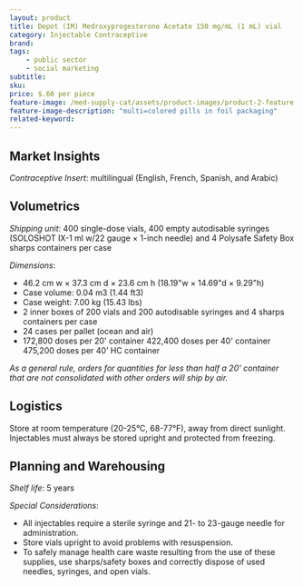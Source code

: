 ```yaml
---
layout: product
title: Depot (IM) Medroxyprogesterone Acetate 150 mg/mL (1 mL) vial
category: Injectable Contraceptive
brand: 
tags: 
    - public sector
    - social marketing
subtitle: 
sku: 
price: $.60 per piece
feature-image: /med-supply-cat/assets/product-images/product-2-feature.png
feature-image-description: "multi=colored pills in foil packaging"
related-keyword: 
---
```

## Market Insights

*Contraceptive Insert*: multilingual (English, French, Spanish, and Arabic)

## Volumetrics

*Shipping unit*: 400 single-dose vials, 400 empty autodisable syringes (SOLOSHOT IX-1 ml w/22 gauge × 1-inch needle) and 4 Polysafe Safety Box sharps containers per case

*Dimensions*:

- 46.2 cm w × 37.3 cm d × 23.6 cm h (18.19"w × 14.69"d × 9.29"h)
- Case volume: 0.04 m3 (1.44 ft3)
- Case weight: 7.00 kg (15.43 lbs)
- 2 inner boxes of 200 vials and 200 autodisable syringes and 4 sharps containers per case
- 24 cases per pallet (ocean and air)
- 172,800 doses per 20' container 422,400 doses per 40' container 475,200 doses per 40’ HC container

*As a general rule, orders for quantities for less than half a 20' container that are not consolidated with other orders will ship by air.*

## Logistics

Store at room temperature (20-25°C, 68-77°F), away from direct sunlight. Injectables must always be stored upright and protected from freezing.

## Planning and Warehousing 

*Shelf life*: 5 years

*Special Considerations*:
- All injectables require a sterile syringe and 21- to 23-gauge needle for administration.
- Store vials upright to avoid problems with resuspension.
- To safely manage health care waste resulting from the use of these supplies, use sharps/safety boxes and correctly dispose of used needles, syringes, and open vials.